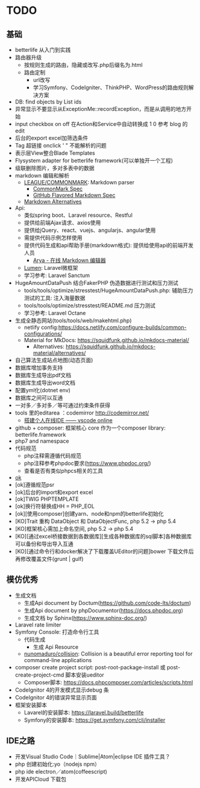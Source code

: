 # TODO

## 基础
  
  - betterlife 从入门到实践
  - 路由器升级
    - 按规则生成的路由，隐藏或改写.php后缀名为.html
    - 路由定制
      - url改写
      - 学习Symfony、CodeIgniter、ThinkPHP、WordPress的路由规则解决方案
  - DB: find objects by List ids
  - 异常显示不要显示从ExceptionMe::recordException，而是从调用的地方开始
  - input checkbox on off 在Action和Service中自动转换成 1 0 参考 blog 的 edit
  - 后台的export excel加筛选条件
  - Tag 超链接  onclick ' " 不能解析的问题
  - 表示层View整合Blade Templates
  - Flysystem adapter for betterlife framework(可以单独开一个工程)
  - 级联删除图片，多对多表中的数据
  - markdown 编辑和解析
    - [LEAGUE/COMMONMARK](https://commonmark.thephpleague.com/): Markdown parser
      - [CommonMark Spec](https://spec.commonmark.org/)
      - [GitHub Flavored Markdown Spec](https://github.github.com/gfm/)
    - [Markdown Alternatives](https://alternativeto.net/software/markdown/)
  - Api: 
    - 类似spring boot、Laravel resource、Restful
    - 提供给前端Ajax请求、axios使用
    - 提供给jQuery、react、vuejs、angularjs、angular使用
    - 需提供代码示例怎样使用
    - 提供代码生成和api帮助手册(markdown格式): 提供给使用api的前端开发人员
      - [Arya - 在线 Markdown 编辑器](https://markdown.lovejade.cn/)
    - [Lumen](https://lumen.laravel.com/): Laravel微框架
    - 学习参考: Laravel Sanctum
  - HugeAmountDataPush 结合FakerPHP 伪造数据进行测试和压力测试
    - tools/tools/optimize/stresstest/HugeAmountDataPush.php: 辅助压力测试的工具: 注入海量数据
    - tools/tools/optimize/stresstest/README.md 压力测试
    - 学习参考: Laravel Octane
  - 生成全静态网站(tools/tools/web/makehtml.php)
    - netlify config:https://docs.netlify.com/configure-builds/common-configurations/
    - Material for MkDocs: https://squidfunk.github.io/mkdocs-material/
      - Alternatives: https://squidfunk.github.io/mkdocs-material/alternatives/
  - 自己算法生成站点地图(动态页面)
  - 数据库增加事务支持
  - 数据库生成导出pdf文档
  - 数据库生成导出word文档
  - 配置yml化(dotnet env)
  - 数据库之间可以互通
  - 一对多／多对多／等可通过约束条件获得
  - tools 里的editarea ：codemirror  http://codemirror.net/
    - [搭建个人在线IDE —— vscode online](https://blog.kelu.org/tech/2021/04/02/vscode-online-env.html)
  - github + composer: 框架核心 core 作为一个composer library: betterlife.framework
  - php7 and namespace
  - 代码规范
    - php注释需遵循代码规范
    - php注释参考phpdoc要求(https://www.phpdoc.org/)
    - 查看是否有类似phpcs相关的工具
  - [ok](表示层页面层级可超过1层，不推荐，但支持) 
  - [ok]遵循规范psr
  - [ok]后台的import和export excel
  - [ok]TWIG PHPTEMPLATE
  - [ok]换行符替换成HH = PHP_EOL
  - [ok][使用composer]创建yarn、node和npm的betterlife初始化
  - [KO]Trait 重构 DataObject 和 DataObjectFunc, php 5.2 -> php 5.4
  - [KO]框架核心需加上命名空间, php 5.2 -> php 5.4
  - [KO][通过excel桥接数据到各数据库][生成各种数据库的sql脚本]各种数据库可以备份和导出导入互通
  - [KO][通过命令行和docker解决了下载覆盖UEditor的问题]bower 下载文件后再修改覆盖文件(grunt | gulf)

## 模仿优秀

  - 生成文档
    - 生成Api document by Doctum(https://github.com/code-lts/doctum)
    - 生成Api document by phpDocumentor(https://docs.phpdoc.org)
    - 生成文档 by Sphinx(https://www.sphinx-doc.org/)
  - Laravel rate limiter 
  - Symfony Console: 打造命令行工具
    - 代码生成
      - 生成 Api Resource
    - [nunomaduro/collision](https://github.com/nunomaduro/collision): Collision is a beautiful error reporting tool for command-line applications 
  - composer create project script: post-root-package-install 或 post-create-project-cmd 脚本安装ueditor
    - Composer脚本: https://docs.phpcomposer.com/articles/scripts.html
  - CodeIgnitor 4的开发模式显示debug 条
  - CodeIgnitor 4的错误异常显示页面
  - 框架安装脚本
    - Lavarel的安装脚本: https://laravel.build/betterlife
    - Symfony的安装脚本: https://get.symfony.com/cli/installer

## IDE之路

  - 开发Visual Studio Code｜Sublime|Atom|eclipse IDE 插件工具？
  - php 创建初始化:yo（nodejs npm）
  - php ide electron／atom(coffeescript)
  - 开发APICloud 下载包
